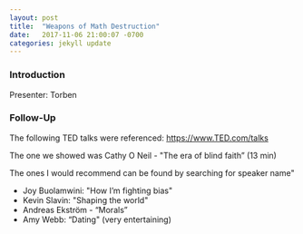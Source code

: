```yaml
---
layout: post
title:  "Weapons of Math Destruction"
date:   2017-11-06 21:00:07 -0700
categories: jekyll update
---
```


### Introduction

Presenter: Torben

### Follow-Up

The following TED talks were referenced:  https://www.TED.com/talks

The one we showed was Cathy O Neil - "The era of blind faith” (13 min)
 
The ones I would recommend can be found by searching for speaker name"

* Joy Buolamwini: "How I’m fighting bias" 
* Kevin Slavin: "Shaping the world"
* Andreas Ekström - “Morals”
* Amy Webb: “Dating" (very entertaining)